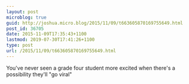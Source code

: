 ```yaml
---
layout: post
microblog: true
guid: http://joshua.micro.blog/2015/11/09/t663605870169755649.html
post_id: 36705
date: 2015-11-09T17:35:43+1100
lastmod: 2019-07-30T17:41:26+1100
type: post
url: /2015/11/09/t663605870169755649.html
---
```

You've never seen a grade four student more excited when there's a possibility they'll "go viral"

